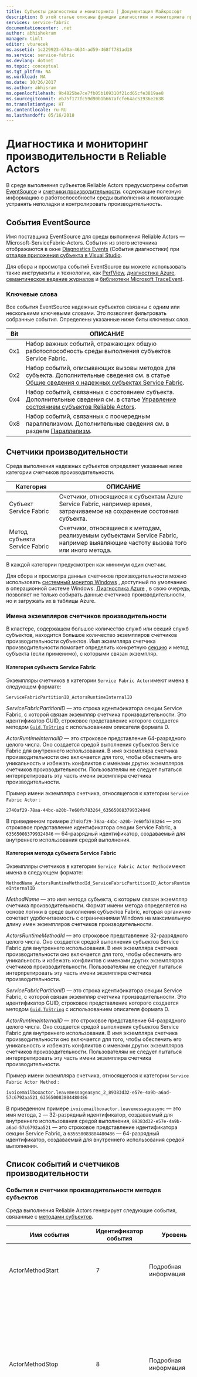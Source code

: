```yaml
---
title: Субъекты диагностики и мониторинга | Документация Майкрософт
description: В этой статье описаны функции диагностики и мониторинга производительности в среде выполнения Reliable Actors Service Fabric, в том числе генерируемые ею события и счетчики производительности.
services: service-fabric
documentationcenter: .net
author: abhishekram
manager: timlt
editor: vturecek
ms.assetid: 1c229923-670a-4634-ad59-468ff781ad18
ms.service: service-fabric
ms.devlang: dotnet
ms.topic: conceptual
ms.tgt_pltfrm: NA
ms.workload: NA
ms.date: 10/26/2017
ms.author: abhisram
ms.openlocfilehash: 9b4825be7ce7fb05b109310f21cd65cfe3819ae8
ms.sourcegitcommit: eb75f177fc59d90b1b667afcfe64ac51936e2638
ms.translationtype: HT
ms.contentlocale: ru-RU
ms.lasthandoff: 05/16/2018
---
```

# <a name="diagnostics-and-performance-monitoring-for-reliable-actors"></a>Диагностика и мониторинг производительности в Reliable Actors
В среде выполнения субъектов Reliable Actors предусмотрены события [EventSource](https://msdn.microsoft.com/library/system.diagnostics.tracing.eventsource.aspx) и [счетчики производительности](https://msdn.microsoft.com/library/system.diagnostics.performancecounter.aspx). содержащие полезную информацию о работоспособности среды выполнения и помогающие устранять неполадки и контролировать производительность.

## <a name="eventsource-events"></a>События EventSource
Имя поставщика EventSource для среды выполнения Reliable Actors — Microsoft-ServiceFabric-Actors. События из этого источника отображаются в окне [Diagnostics Events](service-fabric-diagnostics-how-to-monitor-and-diagnose-services-locally.md#view-service-fabric-system-events-in-visual-studio) (События диагностики) при [отладке приложения субъекта в Visual Studio](service-fabric-debugging-your-application.md).

Для сбора и просмотра событий EventSource вы можете использовать такие инструменты и технологии, как [PerfView](http://www.microsoft.com/download/details.aspx?id=28567), [диагностика Azure](../cloud-services/cloud-services-dotnet-diagnostics.md), [семантическое ведение журналов](https://msdn.microsoft.com/library/dn774980.aspx) и [библиотеки Microsoft TraceEvent](http://www.nuget.org/packages/Microsoft.Diagnostics.Tracing.TraceEvent).

### <a name="keywords"></a>Ключевые слова
Все события EventSource надежных субъектов связаны с одним или несколькими ключевыми словами. Это позволяет фильтровать собранные события. Определены указанные ниже биты ключевых слов.

| Bit | ОПИСАНИЕ |
| --- | --- |
| 0x1 |Набор важных событий, отражающих общую работоспособность среды выполнения субъектов Service Fabric. |
| 0x2 |Набор событий, описывающих вызовы методов для субъекта. Дополнительные сведения см. в статье [Общие сведения о надежных субъектах Service Fabric](service-fabric-reliable-actors-introduction.md). |
| 0x4 |Набор событий, связанных с состоянием субъекта. Дополнительные сведения см. в статье [Управление состоянием субъектов Reliable Actors](service-fabric-reliable-actors-state-management.md). |
| 0x8 |Набор событий, связанных с поочередным параллелизмом. Дополнительные сведения см. в разделе [Параллелизм](service-fabric-reliable-actors-introduction.md#concurrency). |

## <a name="performance-counters"></a>Счетчики производительности
Среда выполнения надежных субъектов определяет указанные ниже категории счетчиков производительности.

| Категория | ОПИСАНИЕ |
| --- | --- |
| Субъект Service Fabric |Счетчики, относящиеся к субъектам Azure Service Fabric, например время, затрачиваемое на сохранение состояния субъекта. |
| Метод субъекта Service Fabric |Счетчики, относящиеся к методам, реализуемым субъектами Service Fabric, например выявляющие частоту вызова того или иного метода. |

В каждой категории предусмотрен как минимум один счетчик.

Для сбора и просмотра данных счетчиков производительности можно использовать [системный монитор Windows](https://technet.microsoft.com/library/cc749249.aspx) , доступный по умолчанию в операционной системе Windows. [Диагностика Azure](../cloud-services/cloud-services-dotnet-diagnostics.md) , в свою очередь, позволяет не только собирать данные счетчиков производительности, но и загружать их в таблицы Azure.

### <a name="performance-counter-instance-names"></a>Имена экземпляров счетчиков производительности
В кластере, содержащем большое количество служб или секций служб субъектов, находится большое количество экземпляров счетчиков производительности субъектов. Имя экземпляра счетчика производительности помогает определить конкретную [секцию](service-fabric-reliable-actors-platform.md#service-fabric-partition-concepts-for-actors) и метод субъекта (если применимо), с которыми связан экземпляр.

#### <a name="service-fabric-actor-category"></a>Категория субъекта Service Fabric
Экземпляры счетчиков в категории `Service Fabric Actor`имеют имена в следующем формате:

`ServiceFabricPartitionID_ActorsRuntimeInternalID`

*ServiceFabricPartitionID* — это строка идентификатора секции Service Fabric, c которой связан экземпляр счетчика производительности. Это идентификатор GUID, строковое представление которого создается методом [`Guid.ToString`](https://msdn.microsoft.com/library/97af8hh4.aspx) с использованием описателя формата D.

*ActorRuntimeInternalID* — это строковое представление 64-разрядного целого числа. Оно создается средой выполнения субъектов Service Fabric для внутреннего использования. В имя экземпляра счетчика производительности оно включается для того, чтобы обеспечить его уникальность и избежать конфликтов с именами других экземпляров счетчиков производительности. Пользователям не следует пытаться интерпретировать эту часть имени экземпляра счетчика производительности.

Пример имени экземпляра счетчика, относящегося к категории `Service Fabric Actor` :

`2740af29-78aa-44bc-a20b-7e60fb783264_635650083799324046`

В приведенном примере `2740af29-78aa-44bc-a20b-7e60fb783264` — это строковое представление идентификатора секции Service Fabric, а `635650083799324046` — 64-разрядный идентификатор, создаваемый для внутреннего использования средой выполнения.

#### <a name="service-fabric-actor-method-category"></a>Категория метода субъекта Service Fabric
Экземпляры счетчиков в категории `Service Fabric Actor Method`имеют имена в следующем формате:

`MethodName_ActorsRuntimeMethodId_ServiceFabricPartitionID_ActorsRuntimeInternalID`

*MethodName* — это имя метода субъекта, с которым связан экземпляр счетчика производительности. Формат имени метода определяется на основе логики в среде выполнения субъектов Fabric, которая органично сочетает удобочитаемость с ограничениями Windows на максимальную длину имен экземпляров счетчиков производительности.

*ActorsRuntimeMethodId* — это строковое представление 32-разрядного целого числа. Оно создается средой выполнения субъектов Service Fabric для внутреннего использования. В имя экземпляра счетчика производительности оно включается для того, чтобы обеспечить его уникальность и избежать конфликтов с именами других экземпляров счетчиков производительности. Пользователям не следует пытаться интерпретировать эту часть имени экземпляра счетчика производительности.

*ServiceFabricPartitionID* — это строка идентификатора секции Service Fabric, c которой связан экземпляр счетчика производительности. Это идентификатор GUID, строковое представление которого создается методом [`Guid.ToString`](https://msdn.microsoft.com/library/97af8hh4.aspx) с использованием описателя формата D.

*ActorRuntimeInternalID* — это строковое представление 64-разрядного целого числа. Оно создается средой выполнения субъектов Service Fabric для внутреннего использования. В имя экземпляра счетчика производительности оно включается для того, чтобы обеспечить его уникальность и избежать конфликтов с именами других экземпляров счетчиков производительности. Пользователям не следует пытаться интерпретировать эту часть имени экземпляра счетчика производительности.

Пример имени экземпляра счетчика, относящегося к категории `Service Fabric Actor Method` :

`ivoicemailboxactor.leavemessageasync_2_89383d32-e57e-4a9b-a6ad-57c6792aa521_635650083804480486`

В приведенном примере `ivoicemailboxactor.leavemessageasync` — это имя метода, `2` — 32-разрядный идентификатор, создаваемый для внутреннего использования средой выполнения, `89383d32-e57e-4a9b-a6ad-57c6792aa521` — это строковое представление идентификатора секции Service Fabric, а `635650083804480486` — 64-разрядный идентификатор, создаваемый для внутреннего использования средой выполнения.

## <a name="list-of-events-and-performance-counters"></a>Список событий и счетчиков производительности
### <a name="actor-method-events-and-performance-counters"></a>События и счетчики производительности методов субъектов
Среда выполнения Reliable Actors генерирует следующие события, связанные с [методами субъектов](service-fabric-reliable-actors-introduction.md).

| Имя события | Идентификатор события | Уровень | Ключевое слово | ОПИСАНИЕ |
| --- | --- | --- | --- | --- |
| ActorMethodStart |7 |Подробная информация |0x2 |Среда выполнения субъектов готовится к вызову метода субъекта. |
| ActorMethodStop |8 |Подробная информация |0x2 |Выполнение метода субъекта завершено. Это значит, что асинхронный метод субъекта, вызванный средой выполнения, вернулся и задача, возвращенная методом субъекта, завершена. |
| ActorMethodThrewException |9 |Предупреждение |0x3 |Во время выполнения метода субъекта возникло исключение либо при асинхронном вызове метода субъекта средой выполнения, либо при выполнении задачи, возвращенной методом субъекта. Это событие указывает на определенные ошибки в коде субъекта, которые необходимо изучить. |

Среда выполнения надежных субъектов публикует следующие счетчики производительности, связанные с выполнением методов субъектов.

| Имя категории | Имя счетчика | ОПИСАНИЕ |
| --- | --- | --- |
| Метод субъекта Service Fabric |Вызовов в секунду |Количество вызовов метода службы субъекта в секунду |
| Метод субъекта Service Fabric |Среднее время вызова (мс) |Время, затраченное на выполнение метода службы субъекта, в миллисекундах |
| Метод субъекта Service Fabric |Исключений в секунду |Количество исключений, выданных методом службы субъекта, в секунду |

### <a name="concurrency-events-and-performance-counters"></a>События и счетчики производительности для параллелизма
Среда выполнения Reliable Actors генерирует следующие события, связанные с [параллелизмом](service-fabric-reliable-actors-introduction.md#concurrency).

| Имя события | Идентификатор события | Уровень | Ключевое слово | ОПИСАНИЕ |
| --- | --- | --- | --- | --- |
| ActorMethodCallsWaitingForLock |12 |Подробная информация |0x8 |Это событие записывается в начале каждой новой очереди для субъекта. Оно содержит количество вызовов субъекта, ожидающих получение блокировки субъекта, обеспечивающей "поочередный" параллелизм. |

Среда выполнения надежных субъектов публикует следующие счетчики производительности, связанные с параллелизмом.

| Имя категории | Имя счетчика | ОПИСАНИЕ |
| --- | --- | --- |
| Субъект Service Fabric |Количество вызовов, ожидающих блокировку субъекта |Количество вызовов субъекта, ожидающих блокировку субъекта, обеспечивающую поочередный параллелизм. |
| Субъект Service Fabric |Среднее время блокировки (мс) |Время (в миллисекундах) до блокировки субъекта, обеспечивающей пошаговый параллелизм |
| Субъект Service Fabric |Среднее время (в миллисекундах) удержания блокировки субъекта |Время (в миллисекундах) удержания блокировки субъекта |

### <a name="actor-state-management-events-and-performance-counters"></a>События и счетчики производительности управления состоянием субъектов
Среда выполнения Reliable Actors генерирует следующие события, связанные с [управлением состояниями субъектов](service-fabric-reliable-actors-state-management.md).

| Имя события | Идентификатор события | Уровень | Ключевое слово | ОПИСАНИЕ |
| --- | --- | --- | --- | --- |
| ActorSaveStateStart |10 |Подробная информация |0x4 |Среда выполнения субъектов готовится к сохранению состояния субъекта. |
| ActorSaveStateStop |11 |Подробная информация |0x4 |Среда выполнения субъектов завершила сохранение состояния субъекта. |

Среда выполнения надежных субъектов публикует следующие счетчики производительности, связанные с управлением состояниями субъектов.

| Имя категории | Имя счетчика | ОПИСАНИЕ |
| --- | --- | --- |
| Субъект Service Fabric |Среднее время операции сохранения состояния (мс) |Время, затрачиваемое на сохранение состояния субъекта, в миллисекундах |
| Субъект Service Fabric |Среднее время операции загрузки состояния (мс) |Время, затрачиваемое на загрузку состояния субъекта, в миллисекундах |

### <a name="events-related-to-actor-replicas"></a>События, связанные с репликами субъектов
Среда выполнения Reliable Actors создает следующие события, связанные с [репликами субъектов](service-fabric-reliable-actors-platform.md#service-fabric-partition-concepts-for-actors).

| Имя события | Идентификатор события | Уровень | Ключевое слово | ОПИСАНИЕ |
| --- | --- | --- | --- | --- |
| ReplicaChangeRoleToPrimary |1 |Информация |0x1 |Роль реплики субъекта стала основной. Это означает, что субъекты для этой секции будут создаваться в этой реплике. |
| ReplicaChangeRoleFromPrimary |2 |Информация |0x1 |Роль реплики субъекта стала неосновной. Это означает, что в этой реплике больше нельзя создавать субъекты для этой секции. Новые запросы не будут доставляться субъектам, уже созданным в этой реплике. После выполнения всех незавершенных запросов субъекты уничтожаются. |

### <a name="actor-activation-and-deactivation-events-and-performance-counters"></a>События активации и деактивации субъектов и счетчики производительности
Среда выполнения Reliable Actors генерирует следующие события, связанные с [активацией и деактивацией субъектов](service-fabric-reliable-actors-lifecycle.md).

| Имя события | Идентификатор события | Уровень | Ключевое слово | ОПИСАНИЕ |
| --- | --- | --- | --- | --- |
| ActorActivated |5 |Информация |0x1 |Субъект активирован. |
| ActorDeactivated |6 |Информация |0x1 |Субъект отключен. |

Среда выполнения Reliable Actors публикует следующие счетчики производительности, связанные с активацией и деактивацией субъектов.

| Имя категории | Имя счетчика | ОПИСАНИЕ |
| --- | --- | --- |
| Субъект Service Fabric |Среднее значение OnActivateAsync в миллисекундах |Время, затраченное на выполнение метода OnActivateAsync, в миллисекундах |

### <a name="actor-request-processing-performance-counters"></a>Счетчики производительности обработки запросов субъекта
Когда клиент вызывает метод через объект прокси субъекта, это приводит к отправке по сети сообщения запроса в службу субъекта. Служба обрабатывает сообщение запроса и отправляет ответ обратно клиенту. Среда выполнения Reliable Actors публикует следующие счетчики производительности, связанные с обработкой запросов субъекта.

| Имя категории | Имя счетчика | ОПИСАНИЕ |
| --- | --- | --- |
| Субъект Service Fabric |Число невыполненных запросов |Число запросов, обрабатываемых в службе |
| Субъект Service Fabric |Среднее время запроса (мс) |Время обработки запроса службой (мс) |
| Субъект Service Fabric |Среднее время десериализации запроса (мс) |Время десериализации сообщения запроса субъекта при получении его службой (мс) |
| Субъект Service Fabric |Среднее время сериализации ответа (мс) |Время сериализации ответного сообщения субъекта в службе до отправки ответа клиенту (мс) |

## <a name="next-steps"></a>Дополнительная информация
* [Использование платформы Service Fabric надежными субъектами](service-fabric-reliable-actors-platform.md)
* [Справочная документация по API субъектов](https://msdn.microsoft.com/library/azure/dn971626.aspx)
* [Пример кода](https://github.com/Azure/servicefabric-samples)
* [Поставщики EventSource в PerfView](https://blogs.msdn.microsoft.com/vancem/2012/07/09/introduction-tutorial-logging-etw-events-in-c-system-diagnostics-tracing-eventsource/)
